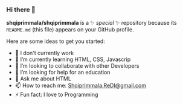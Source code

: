 





### Hi there 👋


**shqiprimmala/shqiprimmala** is a ✨ _special_ ✨ repository because its `README.md` (this file) appears on your GitHub profile.

Here are some ideas to get you started:

- 🔭 I don't currently work
- 🌱 I’m currently learning HTML, CSS, Javascrip
- 👯 I’m looking to collaborate with other Developers
- 🤔 I’m looking for help for an education
- 💬 Ask me about HTML
- 📫 How to reach me: Shqiprimmala.ReDI@gmail.com
- ⚡ Fun fact: I love to Programming
